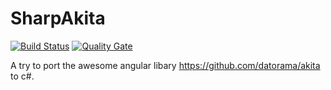 # SharpAkita

[![Build Status](https://travis-ci.com/A360JMaxxgamer/SharpAkita.png)](https://travis-ci.com/A360JMaxxgamer/SharpAkita) 
[![Quality Gate](https://sonarcloud.io/api/project_badges/measure?project=A360JMaxxgamer_SharpAkita&metric=alert_status)](https://sonarcloud.io/component_measures?id=A360JMaxxgamer_SharpAkita)

A try to port the awesome angular libary  https://github.com/datorama/akita to c#.
